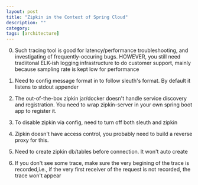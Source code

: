 ```yaml
---
layout: post
title: "Zipkin in the Context of Spring Cloud" 
description: ""
category: 
tags: [architecture]
---
```


0. Such tracing tool is good for latency/performance troubleshooting, and investigating of frequently-occuring bugs. HOWEVER, you still need tradiitonal ELK-ish logging infrastructure to do customer support, mainly because sampling rate is kept low for performance 

1. Need to config message format in to follow sleuth's format. By default it listens to stdout appender

2. The out-of-the-box zipkin jar/docker doesn't handle service discovery and registration. You need to wrap zipkin-server in your own spring boot app to register it.

3. To disable zipkin via config, need to turn off both sleuth and zipkin 

4. Zipkin doesn't have access control, you probably need to build a reverse proxy for this.

5. Need to create zipkin db/tables before connection. It won't auto create

6. If you don't see some trace, make sure the very begining of the trace is recorded,i.e., if the very first receiver of the request is not recorded, the trace won't appear
